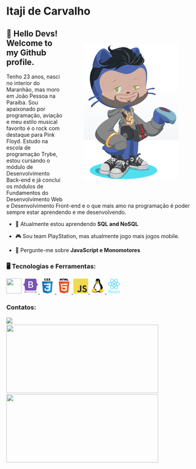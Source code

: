  <h1 align="left">Itaji de Carvalho</h1>
 
 <img align="right" width="250px" style="padding: 50px" src="./image/octopus.png">

## 👋 Hello Devs! Welcome to my Github profile.

Tenho 23 anos, nasci no interior do Maranhão, mas moro em João Pessoa na Paraíba. Sou apaixonado por programação, aviação e meu estilo musical favorito é o rock com destaque para Pink Floyd. Estudo na escola de programação Trybe, estou cursando o módulo de Desenvolvimento Back-end e já conclui os módulos de Fundamentos do Desenvolvimento Web e Desenvolvimento Front-end e o que mais amo na programação é poder sempre estar aprendendo e me desenvolvendo.

- 🌱 Atualmente estou aprendendo **SQL and NoSQL**

- 🎮 Sou team PlayStation, mas atualmente jogo mais jogos mobile.

- 💬 Pergunte-me sobre **JavaScript e Monomotores**

### 🖥️ Tecnologias e Ferramentas: 
<p align="left">
  <img src="https://cdn.jsdelivr.net/gh/devicons/devicon/icons/git/git-original.svg" width="40" height="40"/>
  <a href="https://getbootstrap.com" target="_blank" rel="noreferrer">
    <img src="https://raw.githubusercontent.com/devicons/devicon/master/icons/bootstrap/bootstrap-plain-wordmark.svg"           alt="bootstrap" width="40" height="40"/>
  </a>
  <a href="https://www.w3schools.com/css/" target="_blank" rel="noreferrer">
    <img src="https://raw.githubusercontent.com/devicons/devicon/master/icons/css3/css3-original-wordmark.svg"                  alt="css3" width="40" height="40"/>
  </a>
  <a href="https://www.w3.org/html/" target="_blank" rel="noreferrer">
    <img src="https://raw.githubusercontent.com/devicons/devicon/master/icons/html5/html5-original-wordmark.svg"                alt="html5" width="40" height="40"/>
  </a>
  <a href="https://developer.mozilla.org/en-US/docs/Web/JavaScript" target="_blank" rel="noreferrer">
    <img src="https://raw.githubusercontent.com/devicons/devicon/master/icons/javascript/javascript-original.svg"             alt="javascript" width="40" height="40"/>
  </a>
  <a href="https://www.linux.org/" target="_blank" rel="noreferrer">
    <img src="https://raw.githubusercontent.com/devicons/devicon/master/icons/linux/linux-original.svg" alt="linux"           width="40" height="40"/>
  </a>
  <a href="https://reactjs.org/" target="_blank" rel="noreferrer">
    <img src="https://raw.githubusercontent.com/devicons/devicon/master/icons/react/react-original-wordmark.svg"                alt="react" width="40" height="40"/>
  </a>
</p>
  
### Contatos:

<div>
  <a href="https://www.linkedin.com/in/itaji-carvalho" target="_blank">
    <img src="https://img.shields.io/badge/-LinkedIn-%230077B5?style=for-the-badge&logo=linkedin&logoColor=white"             target="_blank"
    >
  </a>
</div>

<div>
  <a href="https://github.com/seu-usuário-aqui">
  <img width="400px" height="180em" src="https://github-readme-stats.vercel.app/api/top-langs/?username=itaji-create&layout=compact&langs_count=7&theme=dracula"/>
  <img width="400px" height="180em" src="https://github-readme-stats.vercel.app/api?username=itaji-create&show_icons=true&theme=dracula&include_all_commits=true&count_private=true"/>
</div>
